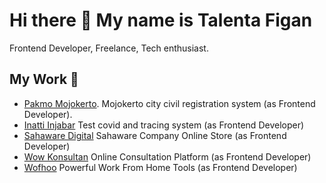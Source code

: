 # Hi there 👋 My name is Talenta Figan

Frontend Developer, Freelance, Tech enthusiast.

## My Work 🤝
- [Pakmo Mojokerto](https://pakmo.mojokertokota.go.id). Mojokerto city civil registration system (as Frontend Developer).
- [Inatti Injabar](https://app.inatti.id) Test covid and tracing system (as Frontend Developer)
- [Sahaware Digital](https://sahaware.digital/) Sahaware Company Online Store (as Frontend Developer)
- [Wow Konsultan](https://wowkonsultan.com/) Online Consultation Platform (as Frontend Developer)
- [Wofhoo](https://www.fsisystem.com/) Powerful Work From Home Tools (as Frontend Developer)
